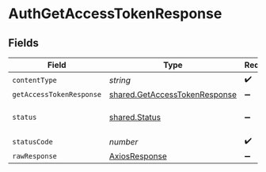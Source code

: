 # AuthGetAccessTokenResponse


## Fields

| Field                                                                          | Type                                                                           | Required                                                                       | Description                                                                    |
| ------------------------------------------------------------------------------ | ------------------------------------------------------------------------------ | ------------------------------------------------------------------------------ | ------------------------------------------------------------------------------ |
| `contentType`                                                                  | *string*                                                                       | :heavy_check_mark:                                                             | N/A                                                                            |
| `getAccessTokenResponse`                                                       | [shared.GetAccessTokenResponse](../../models/shared/getaccesstokenresponse.md) | :heavy_minus_sign:                                                             | OK                                                                             |
| `status`                                                                       | [shared.Status](../../models/shared/status.md)                                 | :heavy_minus_sign:                                                             | Default error response                                                         |
| `statusCode`                                                                   | *number*                                                                       | :heavy_check_mark:                                                             | N/A                                                                            |
| `rawResponse`                                                                  | [AxiosResponse](https://axios-http.com/docs/res_schema)                        | :heavy_minus_sign:                                                             | N/A                                                                            |